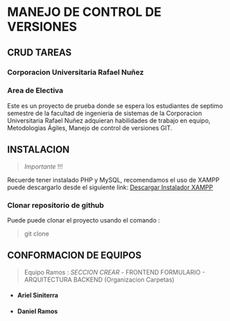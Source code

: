 # MANEJO DE CONTROL DE VERSIONES

## CRUD TAREAS

### Corporacion Universitaria Rafael Nuñez 
### Area de Electiva 

Este es un proyecto de prueba donde se espera los estudiantes de septimo semestre de la facultad de ingenieria de sistemas de la Corporacion Universitaria Rafael Nuñez adquieran habilidades de trabajo en equipo, Metodologias Ágiles, Manejo de control de versiones GIT.

## INSTALACION 

> *Importante* !!! 

Recuerde tener instalado PHP y MySQL, recomendamos el uso de XAMPP puede descargarlo desde el siguiente link:
[Descargar Instalador XAMPP](https://www.apachefriends.org/es/index.html)

### Clonar repositorio de github 
Puede puede clonar el proyecto usando el comando : 
> git clone <url-del-repositorio>

## CONFORMACION DE EQUIPOS 

> Equipo Ramos : *SECCION CREAR* - FRONTEND FORMULARIO - ARQUITECTURA BACKEND (Organizacion Carpetas)

* #### Ariel Siniterra
* #### Daniel Ramos 



